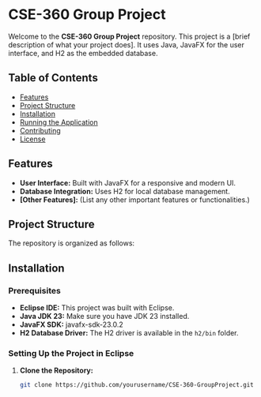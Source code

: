 # CSE-360 Group Project

Welcome to the **CSE-360 Group Project** repository. This project is a [brief description of what your project does]. It uses Java, JavaFX for the user interface, and H2 as the embedded database.

## Table of Contents

- [Features](#features)
- [Project Structure](#project-structure)
- [Installation](#installation)
- [Running the Application](#running-the-application)
- [Contributing](#contributing)
- [License](#license)

## Features

- **User Interface:** Built with JavaFX for a responsive and modern UI.
- **Database Integration:** Uses H2 for local database management.
- **[Other Features]:** (List any other important features or functionalities.)

## Project Structure

The repository is organized as follows:

## Installation

### Prerequisites

- **Eclipse IDE:** This project was built with Eclipse.
- **Java JDK 23:** Make sure you have JDK 23 installed.
- **JavaFX SDK:** javafx-sdk-23.0.2
- **H2 Database Driver:** The H2 driver is available in the `h2/bin` folder.

### Setting Up the Project in Eclipse

1. **Clone the Repository:**

   ```bash
   git clone https://github.com/yourusername/CSE-360-GroupProject.git

